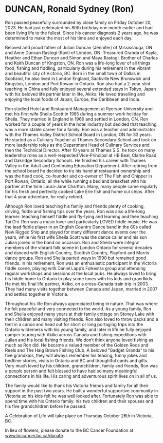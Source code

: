 # DUNCAN, Ronald Sydney (Ron)

Ron passed peacefully surrounded by close family on Friday October 20, 2023.  He had just celebrated his 80th birthday one month earlier and had been living life to the fullest.  Since his cancer diagnosis 2 years ago, he was determined to make the most of his time and enjoyed each day.

Beloved and proud father of Julian Duncan (Jennifer) of Mississauga, ON and Anne Duncan Rastogi (Ravi) of London, ON.  Treasured Granda of Kayla, Heather and Ethan Duncan and Simon and Maya Rastogi. Brother of Charles and Keith Duncan of Kingston, ON.
Ron was a life-long lover of all things food, fishing and fiddling, particularly during his retirement in the vibrant and beautiful city of Victoria, BC. Born in the small town of Dallas in Scotland, he also lived in London England, Sackville New Brunswick and Kingston, London and Port Rowan in Ontario. Ron also had a 2-year stint teaching in China and fully enjoyed several extended stays in Tokyo, Japan with his beloved life partner later in life, Akiko.  He loved travelling and enjoying the local foods of Japan, Europe, the Caribbean and India.  

Ron studied Hotel and Restaurant Management at Ryerson University and met his first wife Sheila Scott in 1965 during a summer work holiday for Sheila. They married in England in 1969 and settled in London, ON.  Ron worked for a couple of years in the hotel industry but decided that teaching was a more stable career for a family. Ron was a teacher and administrator with the Thames Valley District School Board in London, ON for 33 years.  He started as a Culinary Teacher at Thames Secondary School and took on more leadership roles as the Department Head of Culinary Services and then the Technical Director.  After 10 years at Thames S.S. he took on many leadership roles as a well-respected Vice-Principal at HB Beal, Clarke Road and Oakridge Secondary Schools.  He finished his career with Thames Valley in the Adult and Continuing Education Department.  After retiring from the school board he decided to try his hand at restaurant ownership and was the head cook, co-founder and co-owner of The Fish and Chipper in Port Rowan, Ontario, all the while running a bed and breakfast with his partner at the time Laura-Jane Charlton.  Many, many people came regularly for his fresh and perfectly cooked Lake Erie fish and home cut chips.  After that 4 year adventure, he really retired.  

Although Ron loved teaching his family and friends plenty of cooking, driving, fiddle and fishing tips over the years, Ron was also a life-long learner: teaching himself fiddle and fly-tying and learning and then teaching Tai Chi.  Ron was a music lover and particularly LOVED fiddle music.  He was the lead fiddle player in an English Country Dance band in the 80s called New Rigged Ship and played for many different dance events over the years, while his first wife Sheila Scott was the dance caller and his son Julian joined in the band on occasion.  Ron and Sheila were integral members of the vibrant folk scene in London Ontario for several decades and danced with English Country, Scottish Country, Playford and Morris dance groups.  Ron and Sheila parted ways in 1990 but remained good friends.  In his retirement, Ron was an enthusiastic participant in the Victoria fiddle scene, playing with Daniel Lapp’s Folkestra group and attending regular workshops and sessions at the local pubs.  He always loved to bring his fiddle home to Ontario to play some tunes with his kids and grandkids.  He met his final life partner, Akiko, on a cross-Canada train trip in 2003.  They had many visits together between Canada and Japan, married in 2007 and settled together in Victoria.

Throughout his life Ron always appreciated being in nature.  That was where he felt peaceful and very connected to the world.  As a young family, Ron and Sheila enjoyed many years at their family cottage on Stoney Lake with their children and many visiting friends.  Ron also loved to throw packs and a tent in a canoe and head out for short or long portaging trips into the Ontario wilderness with his young family, and later in life he fully enjoyed camper touring with Akiko across Canada and fishing expeditions with Julian and his local fishing friends.  We don’t think anyone loved fishing as much as Ron did.  He became a valued member of the Golden Rods and Reels and The Haig Brown Fishing Club.  A beloved “Gadget Granda” to his five grandkids, they will always remember his teasing, funny jokes and bedtime stories, visits in Ontario and BC and thoughtful cards and gifts.  Very much loved by his children, grandchildren, family and friends,  Ron was a people person and felt blessed to have had so many meaningful connections in his life.   His caring and adventurous spirit lives on in all of us.

The family would like to thank his Victoria friends and family for all their support in the past two years.  He built a wonderful supportive community in Victoria so his kids felt he was well looked after.  Fortunately Ron was able to spend time with his Ontario family: his two children and their spouses and his five grandchildren before he passed.  

A Celebration of Life will take place on Thursday October 26th in Victoria, BC.

In lieu of flowers, please donate to the BC Cancer Foundation at <a href="http://www.bccancer.bc.ca/donate" target="_blank">www.bccancer.bc.ca/donate</a>.